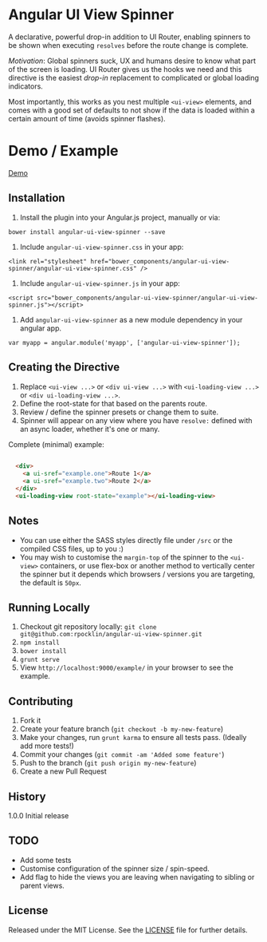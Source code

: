 # Angular UI View Spinner

A declarative, powerful drop-in addition to UI Router, enabling spinners to be shown when executing `resolves` before
the route change is complete.

*Motivation*: Global spinners suck, UX and humans desire to know what part of the screen is loading.  UI Router gives
us the hooks we need and this directive is the easiest *drop-in* replacement to complicated or global loading indicators.

Most importantly, this works as you nest multiple `<ui-view>` elements, and comes with a good set of defaults to
not show if the data is loaded within a certain amount of time (avoids spinner flashes).


# Demo / Example

[Demo](http://rpocklin.github.io/angular-ui-view-spinner/example/index.html)


## Installation

1. Install the plugin into your Angular.js project, manually or via:

  `bower install angular-ui-view-spinner --save`

1. Include `angular-ui-view-spinner.css` in your app:

  `<link rel="stylesheet" href="bower_components/angular-ui-view-spinner/angular-ui-view-spinner.css" />`

1. Include `angular-ui-view-spinner.js` in your app:

  `<script src="bower_components/angular-ui-view-spinner/angular-ui-view-spinner.js"></script>`

1. Add `angular-ui-view-spinner` as a new module dependency in your angular app.

  `var myapp = angular.module('myapp', ['angular-ui-view-spinner']);`

## Creating the Directive

1. Replace `<ui-view ...>` or `<div ui-view ...>` with `<ui-loading-view ...>` or `<div ui-loading-view ...>`.
1. Define the root-state for that <ui-loading-view> based on the parents route.
1. Review / define the spinner presets or change them to suite.
1. Spinner will appear on any view where you have `resolve:` defined with an async loader, whether it's one or many.

Complete (minimal) example:

```html
  
  <div>
    <a ui-sref="example.one">Route 1</a>
    <a ui-sref="example.two">Route 2</a>
  </div>
  <ui-loading-view root-state="example"></ui-loading-view>
```


## Notes

- You can use either the SASS styles directly file under `/src` or the compiled CSS files, up to you :)
- You may wish to customise the `margin-top` of the spinner to the `<ui-view>` containers,
  or use flex-box or another method to vertically center the spinner but it depends which browsers / versions you are 
  targeting, the default is `50px`.

## Running Locally

1. Checkout git repository locally: `git clone git@github.com:rpocklin/angular-ui-view-spinner.git`
1. `npm install`
1. `bower install`
1. `grunt serve`
1. View `http://localhost:9000/example/` in your browser to see the example.


## Contributing

1. Fork it
2. Create your feature branch (`git checkout -b my-new-feature`)
3. Make your changes, run `grunt karma` to ensure all tests pass.  (Ideally add more tests!)
3. Commit your changes (`git commit -am 'Added some feature'`)
4. Push to the branch (`git push origin my-new-feature`)
5. Create a new Pull Request


## History

1.0.0 Initial release

## TODO

- Add some tests
- Customise configuration of the spinner size / spin-speed.
- Add flag to hide the views you are leaving when navigating to sibling or parent views.

## License

Released under the MIT License. See the [LICENSE][license] file for further details.

[license]: https://github.com/rpocklin/angular-ui-view-spinner/blob/master/LICENSE
